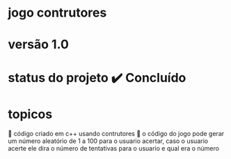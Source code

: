 # jogo contrutores
# versão 1.0
# status do projeto ✔️ Concluído
# topicos

🔹 código criado em c++ usando contrutores
🔹 o código do jogo pode gerar um número aleatório de 1 a 100 para o usuario acertar, caso o usuario acerte ele dira o número de tentativas para o usuario e qual era o número
